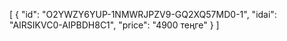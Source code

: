 [
  {
    "id": "O2YWZY6YUP-1NMWRJPZV9-GQ2XQ57MD0-1",
    "idai": "AIRSIKVC0-AIPBDH8C1",
    "price": "4900 теңге"
  }
]
